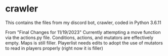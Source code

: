 # crawler
This contains the files from my discord bot, crawler, coded in Python 3.6.11

From "Final Changes for 11/19/2023"
  Currently attempting a move function via the actions.py file. Conditions, actions, and mutators are effectively empty. Maps is still filler.     Playerlist needs edits to adopt the use of mutators to read in players properly (right now it is filler)
